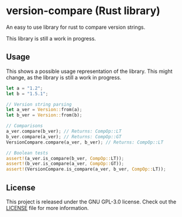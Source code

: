 # version-compare (Rust library)
An easy to use library for rust to compare version strings.

This library is still a work in progress.

## Usage
This shows a possible usage representation of the library. This might change, as the library is still a work in progress.

```Rust
let a = "1.2";
let b = "1.5.1";

// Version string parsing
let a_ver = Version::from(a);
let b_ver = Version::from(b);

// Comparisons
a_ver.compare(b_ver); // Returns: CompOp::LT
b_ver.compare(a_ver); // Returns: CompOp::GT
VersionCompare.compare(a_ver, b_ver); // Returns: CompOp::LT

// Boolean tests
assert!(a_ver.is_compare(b_ver, CompOp::LT));
assert!(b_ver.is_compare(a_ver, CompOp::GT));
assert!(VersionCompare.is_compare(a_ver, b_ver, CompOp::LT));

```

## License
This project is released under the GNU GPL-3.0 license. Check out the [LICENSE](LICENSE) file for more information.